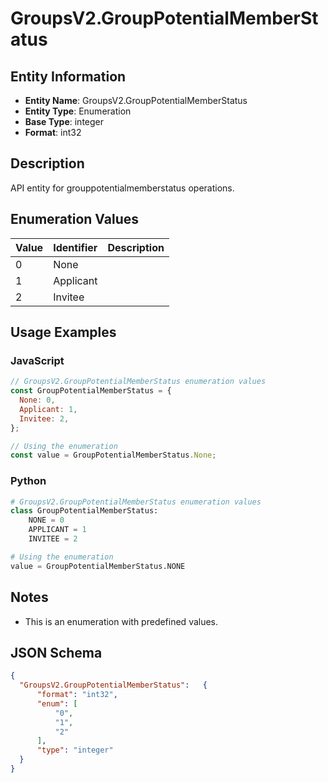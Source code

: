 # GroupsV2.GroupPotentialMemberStatus

## Entity Information
- **Entity Name**: GroupsV2.GroupPotentialMemberStatus
- **Entity Type**: Enumeration
- **Base Type**: integer
- **Format**: int32

## Description
API entity for grouppotentialmemberstatus operations.

## Enumeration Values

| Value | Identifier | Description |
|-------|------------|-------------|
| 0 | None |  |
| 1 | Applicant |  |
| 2 | Invitee |  |

## Usage Examples

### JavaScript
```javascript
// GroupsV2.GroupPotentialMemberStatus enumeration values
const GroupPotentialMemberStatus = {
  None: 0,
  Applicant: 1,
  Invitee: 2,
};

// Using the enumeration
const value = GroupPotentialMemberStatus.None;
```

### Python
```python
# GroupsV2.GroupPotentialMemberStatus enumeration values
class GroupPotentialMemberStatus:
    NONE = 0
    APPLICANT = 1
    INVITEE = 2

# Using the enumeration
value = GroupPotentialMemberStatus.NONE
```

## Notes
- This is an enumeration with predefined values.

## JSON Schema
```json
{
  "GroupsV2.GroupPotentialMemberStatus":   {
      "format": "int32",
      "enum": [
          "0",
          "1",
          "2"
      ],
      "type": "integer"
  }
}
```
